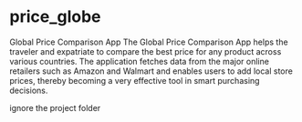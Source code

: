 # price_globe
Global Price Comparison App
The Global Price Comparison App helps the traveler and expatriate to compare the best price for any product across various countries. The application fetches data from the major online retailers such as Amazon and Walmart and enables users to add local store prices, thereby becoming a very effective tool in smart purchasing decisions.


ignore the project folder
